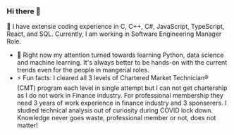 ### Hi there 👋

<!--
**pramesh1105/pramesh1105** is a ✨ _special_ ✨ repository because its `README.md` (this file) appears on your GitHub profile.

Here are some ideas to get you started:

- 🔭 I have extensie coding and designing experience in C++, C#, JavaScript, TypeScript, React, and SQL. Currently, I am working as Principal Software Engineering Manager in Microsoft. ...
- 🌱 I’m currently learning ...
- 👯 I’m looking to collaborate on ...
- 🤔 I’m looking for help with ...
- 💬 Ask me about ...
- 📫 How to reach me: ...
- 😄 Pronouns: ...
- ⚡ Fun fact: ...
-->
🔭 I have extensie coding experience in C, C++, C#, JavaScript, TypeScript, React, and SQL. Currently, I am working in Software Engineering Manager Role.
- 🌱 Right now my attention turned towards learning Python, data science and machine learning. It's always better to be hands-on with the current trends even for the people in mangerial roles.
- ⚡ Fun facts: I cleared all 3 levels of Chartered Market Technician® (CMT) program each level in single attempt but I can not get chartership as I do not work in Finance industry. For professional membership they need 3 years of work experience in finance industry and 3 sponserers. I studied technical analysis out of curiosity during COVID lock down. Knowledge never goes waste, professional member or not, does not matter!
